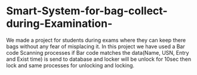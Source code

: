 # Smart-System-for-bag-collect-during-Examination-
 We made a project for students during exams where they can keep there bags without any fear of misplacing it. In this project we have used a Bar code Scanning processes if Bar code matches the data(Name, USN, Entry and Exist time) is send to database and locker will be unlock for 10sec then lock and same processes for unlocking and locking.
